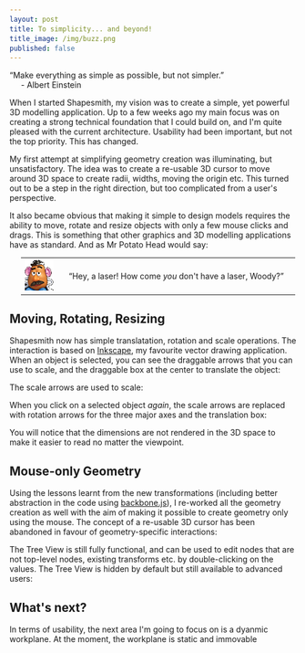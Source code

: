 ```yaml
---
layout: post
title: To simplicity... and beyond!
title_image: /img/buzz.png
published: false
---
```


&ldquo;Make everything as simple as possible, but not simpler.&rdquo;  
<span style="padding-left: 20px;">- Albert Einstein</span>

When I started Shapesmith, my vision was to create a simple, yet powerful 3D modelling application. Up to a few weeks ago my main focus was on creating a strong technical foundation that I could build on, and I'm quite pleased with the current architecture. Usability had been important, but not the top priority. This has changed.

My first attempt at simplifying geometry creation was illuminating, but unsatisfactory. The idea was to create a re-usable 3D cursor to move around 3D space to create radii, widths, moving the origin etc. This turned out to be a step in the right direction, but too complicated from a user's perspective.

It also became obvious that making it simple to design models requires the ability to move, rotate and resize objects with only a few mouse clicks and drags. This is something that other graphics and 3D modelling applications have as standard. And as Mr Potato Head would say:

<table style="padding-left: 20px"><tr><td><img src="/img/mrpotatohead.png"/>
</td><td style="padding: 20px;">
&ldquo;Hey, a laser! How come <span style="font-style: italic">you</span> don't have a laser, Woody?&rdquo;
</td></tr></table>

Moving, Rotating, Resizing
---------------------

Shapesmith now has simple translatation, rotation and scale operations. The interaction is based on [Inkscape](http://inkscape.org/), my favourite vector drawing application. When an object is selected, you can see the draggable arrows that you can use to scale, and the draggable box at the center to translate the object:

The scale arrows are used to scale:

When you click on a selected object <span style="font-style: italic">again</span>, the scale arrows are replaced with rotation arrows for the three major axes and the translation box:

You will notice that the dimensions are not rendered in the 3D space to make it easier to read no matter the viewpoint.

Mouse-only Geometry
-----------------

Using the lessons learnt from the new transformations (including better abstraction in the code using [backbone.js](http://documentcloud.github.com/backbone/)), I re-worked all the geometry creation as well with the aim of making it possible to create geometry only using the mouse. The concept of a re-usable 3D cursor has been abandoned in favour of geometry-specific interactions:

The Tree View is still fully functional, and can be used to edit nodes that are not top-level nodes, existing transforms etc. by double-clicking on the values. The Tree View is hidden by default but still available to advanced users:

What's next?
----------

In terms of usability, the next area I'm going to focus on is a dyanmic workplane. At the moment, the workplane is static and immovable







